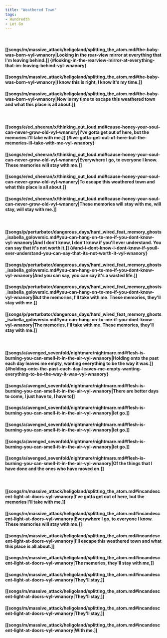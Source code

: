 ```yaml
---
title: "Weathered Town"
tags:
- Hundredth
- Let Go
---
```

&nbsp;
#### [[songs/m/massive_attack/heligoland/splitting_the_atom.md#the-baby-was-born-vyl-wnanory|Looking in the rear-view mirror at everything that I'm leaving behind.]] {#looking-in-the-rearview-mirror-at-everything-that-im-leaving-behind-vyl-wnanory}
#### [[songs/m/massive_attack/heligoland/splitting_the_atom.md#the-baby-was-born-vyl-wnanory|I know this is right, I know it's my time.]]
#### [[songs/m/massive_attack/heligoland/splitting_the_atom.md#the-baby-was-born-vyl-wnanory|Now is my time to escape this weathered town and what this place is all about.]]
&nbsp;
#### [[songs/e/ed_sheeran/x/thinking_out_loud.md#cause-honey-your-soul-can-never-grow-old-vyl-wnanory|I've gotta get out of here, but the memories I'll take with me.]] {#ive-gotta-get-out-of-here-but-the-memories-ill-take-with-me-vyl-wnanory}
#### [[songs/e/ed_sheeran/x/thinking_out_loud.md#cause-honey-your-soul-can-never-grow-old-vyl-wnanory|Everywhere I go, to everyone I know. These memories will stay with me.]]
#### [[songs/e/ed_sheeran/x/thinking_out_loud.md#cause-honey-your-soul-can-never-grow-old-vyl-wnanory|To escape this weathered town and what this place is all about.]]
#### [[songs/e/ed_sheeran/x/thinking_out_loud.md#cause-honey-your-soul-can-never-grow-old-vyl-wnanory|These memories will stay with me, will stay, will stay with me.]]
&nbsp;
#### [[songs/p/perturbator/dangerous_days/hard_wired_feat_memory_ghosts_isabella_goloversic.md#you-can-hang-on-to-me-if-you-dont-know-vyl-wnanory|And I don't know, I don't know if you'll ever understand. You can say that it's not worth it.]] {#and-i-dont-know-i-dont-know-if-youll-ever-understand-you-can-say-that-its-not-worth-it-vyl-wnanory}
#### [[songs/p/perturbator/dangerous_days/hard_wired_feat_memory_ghosts_isabella_goloversic.md#you-can-hang-on-to-me-if-you-dont-know-vyl-wnanory|And you can say, you can say it's a wasted life.]]
#### [[songs/p/perturbator/dangerous_days/hard_wired_feat_memory_ghosts_isabella_goloversic.md#you-can-hang-on-to-me-if-you-dont-know-vyl-wnanory|But the memories, I'll take with me. These memories, they'll stay with me.]]
#### [[songs/p/perturbator/dangerous_days/hard_wired_feat_memory_ghosts_isabella_goloversic.md#you-can-hang-on-to-me-if-you-dont-know-vyl-wnanory|The memories, I'll take with me. These memories, they'll stay with me.]]
&nbsp;
#### [[songs/a/avenged_sevenfold/nightmare/nightmare.md#flesh-is-burning-you-can-smell-it-in-the-air-vyl-wnanory|Holding onto the past each day leaves me empty, wanting everything to be the way it was.]] {#holding-onto-the-past-each-day-leaves-me-empty-wanting-everything-to-be-the-way-it-was-vyl-wnanory}
#### [[songs/a/avenged_sevenfold/nightmare/nightmare.md#flesh-is-burning-you-can-smell-it-in-the-air-vyl-wnanory|There are better days to come, I just have to, I have to]]
#### [[songs/a/avenged_sevenfold/nightmare/nightmare.md#flesh-is-burning-you-can-smell-it-in-the-air-vyl-wnanory|let go.]]
#### [[songs/a/avenged_sevenfold/nightmare/nightmare.md#flesh-is-burning-you-can-smell-it-in-the-air-vyl-wnanory|let go.]]
#### [[songs/a/avenged_sevenfold/nightmare/nightmare.md#flesh-is-burning-you-can-smell-it-in-the-air-vyl-wnanory|let go.]]
#### [[songs/a/avenged_sevenfold/nightmare/nightmare.md#flesh-is-burning-you-can-smell-it-in-the-air-vyl-wnanory|Of the things that I have done and the ones who have moved on.]]
&nbsp;
#### [[songs/m/massive_attack/heligoland/splitting_the_atom.md#incandescent-light-at-doors-vyl-wnanory|I've gotta get out of here, but the memories I'll take with me.]]
#### [[songs/m/massive_attack/heligoland/splitting_the_atom.md#incandescent-light-at-doors-vyl-wnanory|Everywhere I go, to everyone I know. These memories will stay with me.]]
#### [[songs/m/massive_attack/heligoland/splitting_the_atom.md#incandescent-light-at-doors-vyl-wnanory|I'll escape this weathered town and what this place is all about.]]
#### [[songs/m/massive_attack/heligoland/splitting_the_atom.md#incandescent-light-at-doors-vyl-wnanory|The memories, they'll stay with me,]]
#### [[songs/m/massive_attack/heligoland/splitting_the_atom.md#incandescent-light-at-doors-vyl-wnanory|They'll stay,]]
#### [[songs/m/massive_attack/heligoland/splitting_the_atom.md#incandescent-light-at-doors-vyl-wnanory|They'll stay,]]
#### [[songs/m/massive_attack/heligoland/splitting_the_atom.md#incandescent-light-at-doors-vyl-wnanory|They'll stay,]]
#### [[songs/m/massive_attack/heligoland/splitting_the_atom.md#incandescent-light-at-doors-vyl-wnanory|With me.]]
